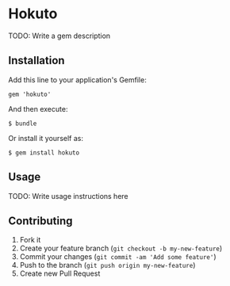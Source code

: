 # Hokuto

TODO: Write a gem description

## Installation

Add this line to your application's Gemfile:

    gem 'hokuto'

And then execute:

    $ bundle

Or install it yourself as:

    $ gem install hokuto

## Usage

TODO: Write usage instructions here

## Contributing

1. Fork it
2. Create your feature branch (`git checkout -b my-new-feature`)
3. Commit your changes (`git commit -am 'Add some feature'`)
4. Push to the branch (`git push origin my-new-feature`)
5. Create new Pull Request
